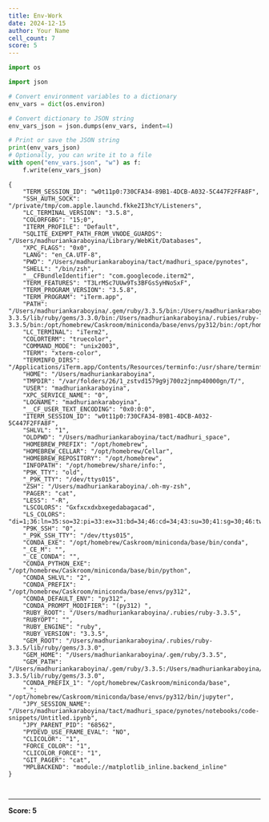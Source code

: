 ```yaml
---
title: Env-Work
date: 2024-12-15
author: Your Name
cell_count: 7
score: 5
---
```


```python
import os
```


```python
import json
```


```python
# Convert environment variables to a dictionary
env_vars = dict(os.environ)
```


```python
# Convert dictionary to JSON string
env_vars_json = json.dumps(env_vars, indent=4)
```


```python
# Print or save the JSON string
print(env_vars_json)
# Optionally, you can write it to a file
with open("env_vars.json", "w") as f:
    f.write(env_vars_json)

```

    {
        "TERM_SESSION_ID": "w0t11p0:730CFA34-89B1-4DCB-A032-5C447F2FFA8F",
        "SSH_AUTH_SOCK": "/private/tmp/com.apple.launchd.fkke2I3hcY/Listeners",
        "LC_TERMINAL_VERSION": "3.5.8",
        "COLORFGBG": "15;0",
        "ITERM_PROFILE": "Default",
        "SQLITE_EXEMPT_PATH_FROM_VNODE_GUARDS": "/Users/madhuriankaraboyina/Library/WebKit/Databases",
        "XPC_FLAGS": "0x0",
        "LANG": "en_CA.UTF-8",
        "PWD": "/Users/madhuriankaraboyina/tact/madhuri_space/pynotes",
        "SHELL": "/bin/zsh",
        "__CFBundleIdentifier": "com.googlecode.iterm2",
        "TERM_FEATURES": "T3LrMSc7UUw9Ts3BFGsSyHNoSxF",
        "TERM_PROGRAM_VERSION": "3.5.8",
        "TERM_PROGRAM": "iTerm.app",
        "PATH": "/Users/madhuriankaraboyina/.gem/ruby/3.3.5/bin:/Users/madhuriankaraboyina/.rubies/ruby-3.3.5/lib/ruby/gems/3.3.0/bin:/Users/madhuriankaraboyina/.rubies/ruby-3.3.5/bin:/opt/homebrew/Caskroom/miniconda/base/envs/py312/bin:/opt/homebrew/Caskroom/miniconda/base/condabin:/opt/homebrew/bin:/opt/homebrew/sbin:/usr/local/bin:/System/Cryptexes/App/usr/bin:/usr/bin:/bin:/usr/sbin:/sbin:/var/run/com.apple.security.cryptexd/codex.system/bootstrap/usr/local/bin:/var/run/com.apple.security.cryptexd/codex.system/bootstrap/usr/bin:/var/run/com.apple.security.cryptexd/codex.system/bootstrap/usr/appleinternal/bin:/Applications/iTerm.app/Contents/Resources/utilities",
        "LC_TERMINAL": "iTerm2",
        "COLORTERM": "truecolor",
        "COMMAND_MODE": "unix2003",
        "TERM": "xterm-color",
        "TERMINFO_DIRS": "/Applications/iTerm.app/Contents/Resources/terminfo:/usr/share/terminfo",
        "HOME": "/Users/madhuriankaraboyina",
        "TMPDIR": "/var/folders/26/1_zstvd1579g9j700z2jnmp40000gn/T/",
        "USER": "madhuriankaraboyina",
        "XPC_SERVICE_NAME": "0",
        "LOGNAME": "madhuriankaraboyina",
        "__CF_USER_TEXT_ENCODING": "0x0:0:0",
        "ITERM_SESSION_ID": "w0t11p0:730CFA34-89B1-4DCB-A032-5C447F2FFA8F",
        "SHLVL": "1",
        "OLDPWD": "/Users/madhuriankaraboyina/tact/madhuri_space",
        "HOMEBREW_PREFIX": "/opt/homebrew",
        "HOMEBREW_CELLAR": "/opt/homebrew/Cellar",
        "HOMEBREW_REPOSITORY": "/opt/homebrew",
        "INFOPATH": "/opt/homebrew/share/info:",
        "P9K_TTY": "old",
        "_P9K_TTY": "/dev/ttys015",
        "ZSH": "/Users/madhuriankaraboyina/.oh-my-zsh",
        "PAGER": "cat",
        "LESS": "-R",
        "LSCOLORS": "Gxfxcxdxbxegedabagacad",
        "LS_COLORS": "di=1;36:ln=35:so=32:pi=33:ex=31:bd=34;46:cd=34;43:su=30;41:sg=30;46:tw=30;42:ow=30;43",
        "P9K_SSH": "0",
        "_P9K_SSH_TTY": "/dev/ttys015",
        "CONDA_EXE": "/opt/homebrew/Caskroom/miniconda/base/bin/conda",
        "_CE_M": "",
        "_CE_CONDA": "",
        "CONDA_PYTHON_EXE": "/opt/homebrew/Caskroom/miniconda/base/bin/python",
        "CONDA_SHLVL": "2",
        "CONDA_PREFIX": "/opt/homebrew/Caskroom/miniconda/base/envs/py312",
        "CONDA_DEFAULT_ENV": "py312",
        "CONDA_PROMPT_MODIFIER": "(py312) ",
        "RUBY_ROOT": "/Users/madhuriankaraboyina/.rubies/ruby-3.3.5",
        "RUBYOPT": "",
        "RUBY_ENGINE": "ruby",
        "RUBY_VERSION": "3.3.5",
        "GEM_ROOT": "/Users/madhuriankaraboyina/.rubies/ruby-3.3.5/lib/ruby/gems/3.3.0",
        "GEM_HOME": "/Users/madhuriankaraboyina/.gem/ruby/3.3.5",
        "GEM_PATH": "/Users/madhuriankaraboyina/.gem/ruby/3.3.5:/Users/madhuriankaraboyina/.rubies/ruby-3.3.5/lib/ruby/gems/3.3.0",
        "CONDA_PREFIX_1": "/opt/homebrew/Caskroom/miniconda/base",
        "_": "/opt/homebrew/Caskroom/miniconda/base/envs/py312/bin/jupyter",
        "JPY_SESSION_NAME": "/Users/madhuriankaraboyina/tact/madhuri_space/pynotes/notebooks/code-snippets/Untitled.ipynb",
        "JPY_PARENT_PID": "68562",
        "PYDEVD_USE_FRAME_EVAL": "NO",
        "CLICOLOR": "1",
        "FORCE_COLOR": "1",
        "CLICOLOR_FORCE": "1",
        "GIT_PAGER": "cat",
        "MPLBACKEND": "module://matplotlib_inline.backend_inline"
    }



```python

```


```python

```


---
**Score: 5**
